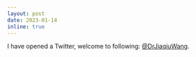 ```yaml
---
layout: post
date: 2023-01-14
inline: true
---
```


I have opened a Twitter, welcome to following: <a href="https://twitter.com/DrJiaqiuWang"><i class="fa fa-twitter" aria-hidden="true"></i> @DrJiaqiuWang</a>.
